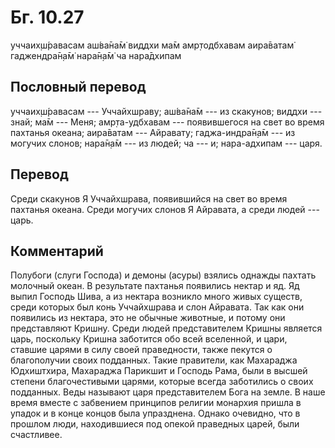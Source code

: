 # Бг. 10.27

уччаих̣ш́равасам аш́ва̄на̄м̇ виддхи ма̄м амр̣тодбхавам аира̄ватам̇ гаджендра̄н̣а̄м̇
нара̄н̣а̄м̇ ча нара̄дхипам

## Пословный перевод

уччаих̣ш́равасам --- Уччайхшраву; аш́ва̄на̄м --- из скакунов; виддхи ---
знай; ма̄м --- Меня; амр̣та-удбхавам --- появившегося на свет во время
пахтанья океана; аира̄ватам --- Айравату; гаджа-индра̄н̣а̄м --- из могучих
слонов; нара̄н̣а̄м --- из людей; ча --- и; нара-адхипам --- царя.

## Перевод

Среди скакунов Я Уччайхшрава, появившийся на свет во время пахтанья
океана. Среди могучих слонов Я Айравата, а среди людей --- царь.

## Комментарий

Полубоги (слуги Господа) и демоны (асуры) взялись однажды пахтать
молочный океан. В результате пахтанья появились нектар и яд. Яд выпил
Господь Шива, а из нектара возникло много живых существ, среди которых
был конь Уччайхшрава и слон Айравата. Так как они появились из нектара,
это не обычные животные, и потому они представляют Кришну. Среди людей
представителем Кришны является царь, поскольку Кришна заботится обо всей
вселенной, и цари, ставшие царями в силу своей праведности, также
пекутся о благополучии своих подданных. Такие правители, как Махараджа
Юдхиштхира, Махараджа Парикшит и Господь Рама, были в высшей степени
благочестивыми царями, которые всегда заботились о своих подданных. Веды
называют царя представителем Бога на земле. В наше время вместе с
забвением принципов религии монархия пришла в упадок и в конце концов
была упразднена. Однако очевидно, что в прошлом люди, находившиеся под
опекой праведных царей, были счастливее.
